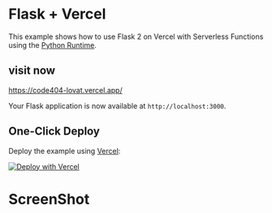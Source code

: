 # Flask + Vercel

This example shows how to use Flask 2 on Vercel with Serverless Functions using the [Python Runtime](https://vercel.com/docs/concepts/functions/serverless-functions/runtimes/python).

## visit now

https://code404-lovat.vercel.app/

Your Flask application is now available at `http://localhost:3000`.

## One-Click Deploy

Deploy the example using [Vercel](https://vercel.com?utm_source=github&utm_medium=readme&utm_campaign=vercel-examples):

[![Deploy with Vercel](https://vercel.com/button)](https://vercel.com/new/clone?repository-url=https%3A%2F%2Fgithub.com%2Fvercel%2Fexamples%2Ftree%2Fmain%2Fpython%2Fflask&demo-title=Flask%20%2B%20Vercel&demo-description=Use%20Flask%202%20on%20Vercel%20with%20Serverless%20Functions%20using%20the%20Python%20Runtime.&demo-url=https%3A%2F%2Fflask-python-template.vercel.app%2F&demo-image=https://assets.vercel.com/image/upload/v1669994156/random/flask.png)
# ScreenShot
